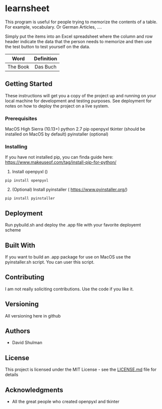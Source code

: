 # learnsheet

This program is useful for people trying to memorize the contents of a table. For example, vocabulary. Or German Articles, .... 

Simply put the items into an Excel spreadsheet where the column and row header indicate the data that the person needs to memorize and then use the test button to test yourself on the data.

| Word | Definition |
| :-------: | :-------------: |
| The Book | Das Buch
   
   

## Getting Started

These instructions will get you a copy of the project up and running on your local machine for development and testing purposes. See deployment for notes on how to deploy the project on a live system.

### Prerequisites

MacOS High Sierra (10.13+)
python 2.7
pip
openpyxl
tkinter (should be installed on MacOS by default)
pyinstaller (optional)

### Installing 

If you have not installed pip, you can finda  guide here:
https://www.makeuseof.com/tag/install-pip-for-python/


1. Install openpyxl ()
```
pip install openpyxl

```

2. (Optional) Install pyinstaller ( https://www.pyinstaller.org/)
```
pip install pyinstaller

```


## Deployment

Run pybuild.sh and deploy the .app file with your favorite deployemt scheme 

## Built With

If you want to build an .app package for use on MacOS use the pyinstaller.sh script. You can user this script. 

## Contributing

I am not really soliciting contributions. Use the code if you like it. 

## Versioning

All versioning here in github

## Authors

* David Shulman 


## License

This project is licensed under the MIT License - see the [LICENSE.md](LICENSE.md) file for details

## Acknowledgments

* All the great people who created openpyxl and tkinter

